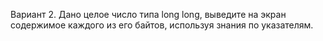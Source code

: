 Вариант 2.
Дано целое число типа long long, выведите на экран содержимое каждого из его байтов, используя знания по указателям.
